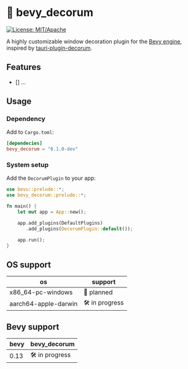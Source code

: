 # 🚧 bevy_decorum

[![License: MIT/Apache](https://img.shields.io/badge/License-MIT%20or%20Apache2-blue.svg)](https://opensource.org/licenses/MIT)

A highly customizable window decoration plugin for the [Bevy engine](https://bevyengine.org),
inspired by [tauri-plugin-decorum](https://github.com/clearlysid/tauri-plugin-decorum).

## Features

- [] ...

## Usage

### Dependency

Add to `Cargo.toml`:

```toml
[dependecies]
bevy_decorum = "0.1.0-dev"
```

### System setup

Add the `DecorumPlugin` to your app:

```rust
use bevu::prelude::*;
use bevy_decorum::prelude::*;

fn main() {
    let mut app = App::new();

    app.add_plugins(DefaultPlugins)
       .add_plugins(DecorumPlugin::default());

    app.run();
}
```

## OS support

| os | support |
| --- | --- |
| x86_64-pc-windows | 🚧 planned |
| aarch64-apple-darwin | 🛠️ in progress |

## Bevy support

| bevy | bevy\_decorum |
| --- | --- |
| 0.13 | 🛠️ in progress |
